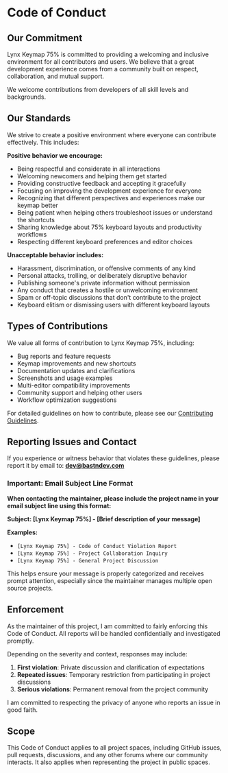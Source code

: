 # Code of Conduct

## Our Commitment

Lynx Keymap 75% is committed to providing a welcoming and inclusive environment for all contributors and users. We believe that a great development experience comes from a community built on respect, collaboration, and mutual support.

We welcome contributions from developers of all skill levels and backgrounds.

## Our Standards

We strive to create a positive environment where everyone can contribute effectively. This includes:

**Positive behavior we encourage:**

- Being respectful and considerate in all interactions
- Welcoming newcomers and helping them get started
- Providing constructive feedback and accepting it gracefully
- Focusing on improving the development experience for everyone
- Recognizing that different perspectives and experiences make our keymap better
- Being patient when helping others troubleshoot issues or understand the shortcuts
- Sharing knowledge about 75% keyboard layouts and productivity workflows
- Respecting different keyboard preferences and editor choices

**Unacceptable behavior includes:**

- Harassment, discrimination, or offensive comments of any kind
- Personal attacks, trolling, or deliberately disruptive behavior
- Publishing someone's private information without permission
- Any conduct that creates a hostile or unwelcoming environment
- Spam or off-topic discussions that don't contribute to the project
- Keyboard elitism or dismissing users with different keyboard layouts

## Types of Contributions

We value all forms of contribution to Lynx Keymap 75%, including:

- Bug reports and feature requests
- Keymap improvements and new shortcuts
- Documentation updates and clarifications
- Screenshots and usage examples
- Multi-editor compatibility improvements
- Community support and helping other users
- Workflow optimization suggestions

For detailed guidelines on how to contribute, please see our [Contributing Guidelines](https://github.com/bastndev/Lynx-Keymap-75/blob/main/CONTRIBUTING.md).

## Reporting Issues and Contact

If you experience or witness behavior that violates these guidelines, please report it by email to: **dev@bastndev.com**

### Important: Email Subject Line Format

**When contacting the maintainer, please include the project name in your email subject line using this format:**

**Subject: [Lynx Keymap 75%] - [Brief description of your message]**

**Examples:**
- `[Lynx Keymap 75%] - Code of Conduct Violation Report`
- `[Lynx Keymap 75%] - Project Collaboration Inquiry`
- `[Lynx Keymap 75%] - General Project Discussion`

This helps ensure your message is properly categorized and receives prompt attention, especially since the maintainer manages multiple open source projects.

## Enforcement

As the maintainer of this project, I am committed to fairly enforcing this Code of Conduct. All reports will be handled confidentially and investigated promptly. 

Depending on the severity and context, responses may include:

1. **First violation**: Private discussion and clarification of expectations
2. **Repeated issues**: Temporary restriction from participating in project discussions
3. **Serious violations**: Permanent removal from the project community

I am committed to respecting the privacy of anyone who reports an issue in good faith.

## Scope

This Code of Conduct applies to all project spaces, including GitHub issues, pull requests, discussions, and any other forums where our community interacts. It also applies when representing the project in public spaces.
